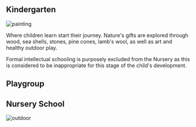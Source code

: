 ## Kindergarten

![painting](https://www.michaeloak.org.za/addons/shared_addons/themes/base_moak_2/img/slides/PGpainting.jpg)

Where children learn start their journey. Nature's gifts are explored through wood, sea shells, stones, pine cones, lamb's wool, as well as art and healthy outdoor play.

Formal intellectual schooling is purposely excluded from the Nursery as this is considered to be inappropriate for this stage of the child's development.


## Playgroup

## Nursery School
![outdoor](https://www.michaeloak.org.za/addons/shared_addons/themes/base_moak_2/img/slides/excavation.jpg)